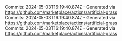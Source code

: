 Commits: 2024-05-03T16:19:40.874Z - Generated via https://github.com/marketplace/actions/artificial-grass
<br>
Commits: 2024-05-03T16:19:40.874Z - Generated via https://github.com/marketplace/actions/artificial-grass
<br>
Commits: 2024-05-03T16:19:40.874Z - Generated via https://github.com/marketplace/actions/artificial-grass
<br>
